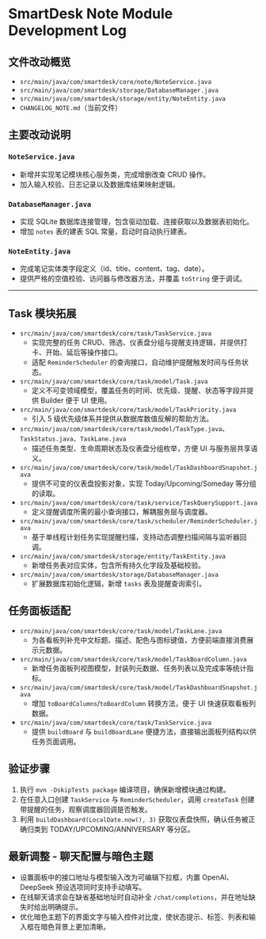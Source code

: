 # SmartDesk Note Module Development Log

## 文件改动概览
- `src/main/java/com/smartdesk/core/note/NoteService.java`
- `src/main/java/com/smartdesk/storage/DatabaseManager.java`
- `src/main/java/com/smartdesk/storage/entity/NoteEntity.java`
- `CHANGELOG_NOTE.md`（当前文件）

## 主要改动说明
### `NoteService.java`
- 新增并实现笔记模块核心服务类，完成增删改查 CRUD 操作。
- 加入输入校验、日志记录以及数据库结果映射逻辑。

### `DatabaseManager.java`
- 实现 SQLite 数据库连接管理，包含驱动加载、连接获取以及数据表初始化。
- 增加 `notes` 表的建表 SQL 常量，启动时自动执行建表。

### `NoteEntity.java`
- 完成笔记实体类字段定义（id、title、content、tag、date）。
- 提供严格的空值校验、访问器与修改器方法，并覆盖 `toString` 便于调试。

---

## Task 模块拓展
- `src/main/java/com/smartdesk/core/task/TaskService.java`
  - 实现完整的任务 CRUD、筛选、仪表盘分组与提醒支持逻辑，并提供打卡、开始、延后等操作接口。
  - 适配 `ReminderScheduler` 的查询接口，自动维护提醒触发时间与任务状态。
- `src/main/java/com/smartdesk/core/task/model/Task.java`
  - 定义不可变领域模型，覆盖任务的时间、优先级、提醒、状态等字段并提供 Builder 便于 UI 使用。
- `src/main/java/com/smartdesk/core/task/model/TaskPriority.java`
  - 引入 5 级优先级体系并提供从数据库数值反解的帮助方法。
- `src/main/java/com/smartdesk/core/task/model/TaskType.java`、`TaskStatus.java`、`TaskLane.java`
  - 描述任务类型、生命周期状态及仪表盘分组枚举，方便 UI 与服务层共享语义。
- `src/main/java/com/smartdesk/core/task/model/TaskDashboardSnapshot.java`
  - 提供不可变的仪表盘投影对象，实现 Today/Upcoming/Someday 等分组的读取。
- `src/main/java/com/smartdesk/core/task/service/TaskQuerySupport.java`
  - 定义提醒调度所需的最小查询接口，解耦服务层与调度器。
- `src/main/java/com/smartdesk/core/task/scheduler/ReminderScheduler.java`
  - 基于单线程计划任务实现提醒扫描，支持动态调整扫描间隔与监听器回调。
- `src/main/java/com/smartdesk/storage/entity/TaskEntity.java`
  - 新增任务表对应实体，包含所有持久化字段及基础校验。
- `src/main/java/com/smartdesk/storage/DatabaseManager.java`
  - 扩展数据库初始化逻辑，新增 `tasks` 表及提醒查询索引。

## 任务面板适配
- `src/main/java/com/smartdesk/core/task/model/TaskLane.java`
  - 为各看板列补充中文标题、描述、配色与图标键值，方便前端直接消费展示元数据。
- `src/main/java/com/smartdesk/core/task/model/TaskBoardColumn.java`
  - 新增任务面板列视图模型，封装列元数据、任务列表以及完成率等统计指标。
- `src/main/java/com/smartdesk/core/task/model/TaskDashboardSnapshot.java`
  - 增加 `toBoardColumns`/`toBoardColumn` 转换方法，便于 UI 快速获取看板列数据。
- `src/main/java/com/smartdesk/core/task/TaskService.java`
  - 提供 `buildBoard` 与 `buildBoardLane` 便捷方法，直接输出面板列结构以供任务页面调用。

## 验证步骤
1. 执行 `mvn -DskipTests package` 编译项目，确保新增模块通过构建。
2. 在任意入口创建 `TaskService` 与 `ReminderScheduler`，调用 `createTask` 创建带提醒的任务，观察调度器回调是否触发。
3. 利用 `buildDashboard(LocalDate.now(), 3)` 获取仪表盘快照，确认任务被正确归类到 TODAY/UPCOMING/ANNIVERSARY 等分区。

## 最新调整 - 聊天配置与暗色主题
- 设置面板中的接口地址与模型输入改为可编辑下拉框，内置 OpenAI、DeepSeek 预设选项同时支持手动填写。
- 在线聊天请求会在缺省基础地址时自动补全 `/chat/completions`，并在地址缺失时给出明确提示。
- 优化暗色主题下的界面文字与输入控件对比度，使状态提示、标签、列表和输入框在暗色背景上更加清晰。
